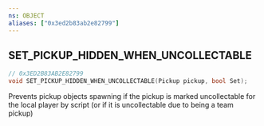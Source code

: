 ```yaml
---
ns: OBJECT
aliases: ["0x3ed2b83ab2e82799"]
---
```

## SET_PICKUP_HIDDEN_WHEN_UNCOLLECTABLE

```c
// 0x3ED2B83AB2E82799
void SET_PICKUP_HIDDEN_WHEN_UNCOLLECTABLE(Pickup pickup, bool Set);
```

Prevents pickup objects spawning if the pickup is marked uncollectable for the local player by script (or if it is uncollectable due to being a team pickup)

